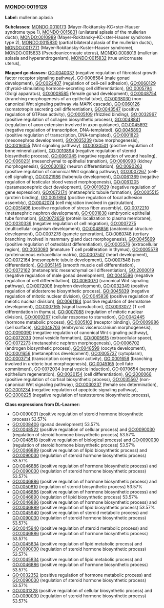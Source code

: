 
### [MONDO:0019128](http://purl.obolibrary.org/obo/MONDO_0019128)
**Label:** mullerian aplasia

**Subclasses:** [MONDO:0010173](http://purl.obolibrary.org/obo/MONDO_0010173) (Mayer-Rokitansky-KC<ster-Hauser syndrome type 1), [MONDO:0015831](http://purl.obolibrary.org/obo/MONDO_0015831) (unilateral aplasia of the mullerian ducts), [MONDO:0010989](http://purl.obolibrary.org/obo/MONDO_0010989) (Mayer-Rokitansky-KC<ster-Hauser syndrome type 2), [MONDO:0015830](http://purl.obolibrary.org/obo/MONDO_0015830) (partial bilateral aplasia of the mullerian ducts), [MONDO:0017771](http://purl.obolibrary.org/obo/MONDO_0017771) (Mayer-Rokitansky-Kuster-Hauser syndrome), [MONDO:0015833](http://purl.obolibrary.org/obo/MONDO_0015833) (Pseudounicornuate uterus), [MONDO:0008019](http://purl.obolibrary.org/obo/MONDO_0008019) (mullerian aplasia and hyperandrogenism), [MONDO:0015832](http://purl.obolibrary.org/obo/MONDO_0015832) (true unicornuate uterus), 

**Mapped go classes:** [GO:0040037](http://purl.obolibrary.org/obo/GO_0040037) (negative regulation of fibroblast growth factor receptor signaling pathway), [GO:0008584](http://purl.obolibrary.org/obo/GO_0008584) (male gonad development), [GO:0022407](http://purl.obolibrary.org/obo/GO_0022407) (regulation of cell-cell adhesion), [GO:0060129](http://purl.obolibrary.org/obo/GO_0060129) (thyroid-stimulating hormone-secreting cell differentiation), [GO:0005794](http://purl.obolibrary.org/obo/GO_0005794) (Golgi apparatus), [GO:0008585](http://purl.obolibrary.org/obo/GO_0008585) (female gonad development), [GO:0048754](http://purl.obolibrary.org/obo/GO_0048754) (branching morphogenesis of an epithelial tube), [GO:0038030](http://purl.obolibrary.org/obo/GO_0038030) (non-canonical Wnt signaling pathway via MAPK cascade), [GO:0060126](http://purl.obolibrary.org/obo/GO_0060126) (somatotropin secreting cell differentiation), [GO:0043547](http://purl.obolibrary.org/obo/GO_0043547) (positive regulation of GTPase activity), [GO:0005109](http://purl.obolibrary.org/obo/GO_0005109) (frizzled binding), [GO:0032967](http://purl.obolibrary.org/obo/GO_0032967) (positive regulation of collagen biosynthetic process), [GO:0048841](http://purl.obolibrary.org/obo/GO_0048841) (regulation of axon extension involved in axon guidance), [GO:0045892](http://purl.obolibrary.org/obo/GO_0045892) (negative regulation of transcription, DNA-templated), [GO:0045893](http://purl.obolibrary.org/obo/GO_0045893) (positive regulation of transcription, DNA-templated), [GO:0001823](http://purl.obolibrary.org/obo/GO_0001823) (mesonephros development), [GO:0035239](http://purl.obolibrary.org/obo/GO_0035239) (tube morphogenesis), [GO:0016055](http://purl.obolibrary.org/obo/GO_0016055) (Wnt signaling pathway), [GO:0030501](http://purl.obolibrary.org/obo/GO_0030501) (positive regulation of bone mineralization), [GO:0010894](http://purl.obolibrary.org/obo/GO_0010894) (negative regulation of steroid biosynthetic process), [GO:0061045](http://purl.obolibrary.org/obo/GO_0061045) (negative regulation of wound healing), [GO:0060231](http://purl.obolibrary.org/obo/GO_0060231) (mesenchymal to epithelial transition), [GO:0060993](http://purl.obolibrary.org/obo/GO_0060993) (kidney morphogenesis), [GO:0030182](http://purl.obolibrary.org/obo/GO_0030182) (neuron differentiation), [GO:0090263](http://purl.obolibrary.org/obo/GO_0090263) (positive regulation of canonical Wnt signaling pathway), [GO:0007267](http://purl.obolibrary.org/obo/GO_0007267) (cell-cell signaling), [GO:0021986](http://purl.obolibrary.org/obo/GO_0021986) (habenula development), [GO:0061369](http://purl.obolibrary.org/obo/GO_0061369) (negative regulation of testicular blood vessel morphogenesis), [GO:0061205](http://purl.obolibrary.org/obo/GO_0061205) (paramesonephric duct development), [GO:0010629](http://purl.obolibrary.org/obo/GO_0010629) (negative regulation of gene expression), [GO:0072174](http://purl.obolibrary.org/obo/GO_0072174) (metanephric tubule formation), [GO:0005515](http://purl.obolibrary.org/obo/GO_0005515) (protein binding), [GO:0051894](http://purl.obolibrary.org/obo/GO_0051894) (positive regulation of focal adhesion assembly), [GO:0042074](http://purl.obolibrary.org/obo/GO_0042074) (cell migration involved in gastrulation), [GO:0051496](http://purl.obolibrary.org/obo/GO_0051496) (positive regulation of stress fiber assembly), [GO:0072210](http://purl.obolibrary.org/obo/GO_0072210) (metanephric nephron development), [GO:0001838](http://purl.obolibrary.org/obo/GO_0001838) (embryonic epithelial tube formation), [GO:0072659](http://purl.obolibrary.org/obo/GO_0072659) (protein localization to plasma membrane), [GO:0030336](http://purl.obolibrary.org/obo/GO_0030336) (negative regulation of cell migration), [GO:0007275](http://purl.obolibrary.org/obo/GO_0007275) (multicellular organism development), [GO:0048856](http://purl.obolibrary.org/obo/GO_0048856) (anatomical structure development), [GO:0007276](http://purl.obolibrary.org/obo/GO_0007276) (gamete generation), [GO:0060748](http://purl.obolibrary.org/obo/GO_0060748) (tertiary branching involved in mammary gland duct morphogenesis), [GO:0045669](http://purl.obolibrary.org/obo/GO_0045669) (positive regulation of osteoblast differentiation), [GO:0005576](http://purl.obolibrary.org/obo/GO_0005576) (extracellular region), [GO:0033080](http://purl.obolibrary.org/obo/GO_0033080) (immature T cell proliferation in thymus), [GO:0005578](http://purl.obolibrary.org/obo/GO_0005578) (proteinaceous extracellular matrix), [GO:0007507](http://purl.obolibrary.org/obo/GO_0007507) (heart development), [GO:0072164](http://purl.obolibrary.org/obo/GO_0072164) (mesonephric tubule development), [GO:0007548](http://purl.obolibrary.org/obo/GO_0007548) (sex differentiation), [GO:0051145](http://purl.obolibrary.org/obo/GO_0051145) (smooth muscle cell differentiation), [GO:0072162](http://purl.obolibrary.org/obo/GO_0072162) (metanephric mesenchymal cell differentiation), [GO:2000019](http://purl.obolibrary.org/obo/GO_2000019) (negative regulation of male gonad development), [GO:0045596](http://purl.obolibrary.org/obo/GO_0045596) (negative regulation of cell differentiation), [GO:0060070](http://purl.obolibrary.org/obo/GO_0060070) (canonical Wnt signaling pathway), [GO:0072006](http://purl.obolibrary.org/obo/GO_0072006) (nephron development), [GO:0032349](http://purl.obolibrary.org/obo/GO_0032349) (positive regulation of aldosterone biosynthetic process), [GO:0045839](http://purl.obolibrary.org/obo/GO_0045839) (negative regulation of mitotic nuclear division), [GO:0045836](http://purl.obolibrary.org/obo/GO_0045836) (positive regulation of meiotic nuclear division), [GO:0061184](http://purl.obolibrary.org/obo/GO_0061184) (positive regulation of dermatome development), [GO:0007165](http://purl.obolibrary.org/obo/GO_0007165) (signal transduction), [GO:0033077](http://purl.obolibrary.org/obo/GO_0033077) (T cell differentiation in thymus), [GO:0007088](http://purl.obolibrary.org/obo/GO_0007088) (regulation of mitotic nuclear division), [GO:0009267](http://purl.obolibrary.org/obo/GO_0009267) (cellular response to starvation), [GO:0042445](http://purl.obolibrary.org/obo/GO_0042445) (hormone metabolic process), [GO:0005102](http://purl.obolibrary.org/obo/GO_0005102) (receptor binding), [GO:0009986](http://purl.obolibrary.org/obo/GO_0009986) (cell surface), [GO:0048703](http://purl.obolibrary.org/obo/GO_0048703) (embryonic viscerocranium morphogenesis), [GO:0090090](http://purl.obolibrary.org/obo/GO_0090090) (negative regulation of canonical Wnt signaling pathway), [GO:0072033](http://purl.obolibrary.org/obo/GO_0072033) (renal vesicle formation), [GO:0005615](http://purl.obolibrary.org/obo/GO_0005615) (extracellular space), [GO:0072273](http://purl.obolibrary.org/obo/GO_0072273) (metanephric nephron morphogenesis), [GO:0006702](http://purl.obolibrary.org/obo/GO_0006702) (androgen biosynthetic process), [GO:0048599](http://purl.obolibrary.org/obo/GO_0048599) (oocyte development), [GO:0001656](http://purl.obolibrary.org/obo/GO_0001656) (metanephros development), [GO:0005737](http://purl.obolibrary.org/obo/GO_0005737) (cytoplasm), [GO:0003714](http://purl.obolibrary.org/obo/GO_0003714) (transcription corepressor activity), [GO:0001658](http://purl.obolibrary.org/obo/GO_0001658) (branching involved in ureteric bud morphogenesis), [GO:0045165](http://purl.obolibrary.org/obo/GO_0045165) (cell fate commitment), [GO:0072034](http://purl.obolibrary.org/obo/GO_0072034) (renal vesicle induction), [GO:0070654](http://purl.obolibrary.org/obo/GO_0070654) (sensory epithelium regeneration), [GO:0030154](http://purl.obolibrary.org/obo/GO_0030154) (cell differentiation), [GO:2000066](http://purl.obolibrary.org/obo/GO_2000066) (positive regulation of cortisol biosynthetic process), [GO:0035567](http://purl.obolibrary.org/obo/GO_0035567) (non-canonical Wnt signaling pathway), [GO:0030237](http://purl.obolibrary.org/obo/GO_0030237) (female sex determination), [GO:2001234](http://purl.obolibrary.org/obo/GO_2001234) (negative regulation of apoptotic signaling pathway), [GO:2000225](http://purl.obolibrary.org/obo/GO_2000225) (negative regulation of testosterone biosynthetic process), 

**Class expressions from DL-Learner:**

- [GO:0090031](http://purl.obolibrary.org/obo/GO_0090031) (positive regulation of steroid hormone biosynthetic process) 53.57%
- [GO:0008406](http://purl.obolibrary.org/obo/GO_0008406) (gonad development) 53.57%
- [GO:0048522](http://purl.obolibrary.org/obo/GO_0048522) (positive regulation of cellular process) and [GO:0090030](http://purl.obolibrary.org/obo/GO_0090030) (regulation of steroid hormone biosynthetic process) 53.57%
- [GO:0048518](http://purl.obolibrary.org/obo/GO_0048518) (positive regulation of biological process) and [GO:0090030](http://purl.obolibrary.org/obo/GO_0090030) (regulation of steroid hormone biosynthetic process) 53.57%
- [GO:0046889](http://purl.obolibrary.org/obo/GO_0046889) (positive regulation of lipid biosynthetic process) and [GO:0090030](http://purl.obolibrary.org/obo/GO_0090030) (regulation of steroid hormone biosynthetic process) 53.57%
- [GO:0046886](http://purl.obolibrary.org/obo/GO_0046886) (positive regulation of hormone biosynthetic process) and [GO:0090030](http://purl.obolibrary.org/obo/GO_0090030) (regulation of steroid hormone biosynthetic process) 53.57%
- [GO:0046886](http://purl.obolibrary.org/obo/GO_0046886) (positive regulation of hormone biosynthetic process) and [GO:0050810](http://purl.obolibrary.org/obo/GO_0050810) (regulation of steroid biosynthetic process) 53.57%
- [GO:0046886](http://purl.obolibrary.org/obo/GO_0046886) (positive regulation of hormone biosynthetic process) and [GO:0046890](http://purl.obolibrary.org/obo/GO_0046890) (regulation of lipid biosynthetic process) 53.57%
- [GO:0046886](http://purl.obolibrary.org/obo/GO_0046886) (positive regulation of hormone biosynthetic process) and [GO:0046889](http://purl.obolibrary.org/obo/GO_0046889) (positive regulation of lipid biosynthetic process) 53.57%
- [GO:0045940](http://purl.obolibrary.org/obo/GO_0045940) (positive regulation of steroid metabolic process) and [GO:0090030](http://purl.obolibrary.org/obo/GO_0090030) (regulation of steroid hormone biosynthetic process) 53.57%
- [GO:0045940](http://purl.obolibrary.org/obo/GO_0045940) (positive regulation of steroid metabolic process) and [GO:0046886](http://purl.obolibrary.org/obo/GO_0046886) (positive regulation of hormone biosynthetic process) 53.57%
- [GO:0045834](http://purl.obolibrary.org/obo/GO_0045834) (positive regulation of lipid metabolic process) and [GO:0090030](http://purl.obolibrary.org/obo/GO_0090030) (regulation of steroid hormone biosynthetic process) 53.57%
- [GO:0045834](http://purl.obolibrary.org/obo/GO_0045834) (positive regulation of lipid metabolic process) and [GO:0046886](http://purl.obolibrary.org/obo/GO_0046886) (positive regulation of hormone biosynthetic process) 53.57%
- [GO:0032352](http://purl.obolibrary.org/obo/GO_0032352) (positive regulation of hormone metabolic process) and [GO:0090030](http://purl.obolibrary.org/obo/GO_0090030) (regulation of steroid hormone biosynthetic process) 53.57%
- [GO:0031328](http://purl.obolibrary.org/obo/GO_0031328) (positive regulation of cellular biosynthetic process) and [GO:0090030](http://purl.obolibrary.org/obo/GO_0090030) (regulation of steroid hormone biosynthetic process) 53.57%


